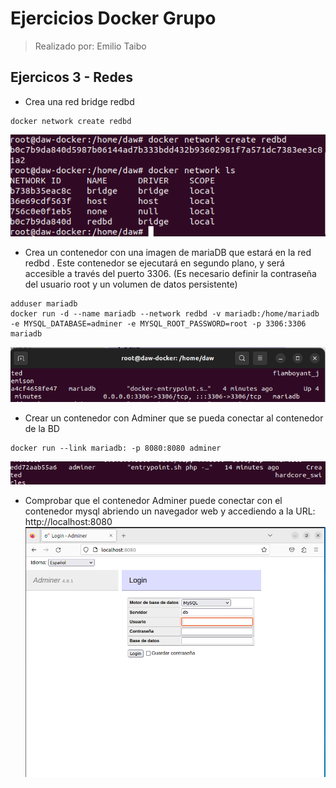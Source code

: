 # Ejercicios Docker Grupo
> Realizado por: Emilio Taibo

## Ejercicos 3 - Redes

- Crea una red bridge redbd
~~~
docker network create redbd
~~~
![](assets/CP3.1.png)
- Crea un contenedor con una imagen de mariaDB que estará en la red redbd . Este
contenedor se ejecutará en segundo plano, y será accesible a través del puerto 3306. (Es
necesario definir la contraseña del usuario root y un volumen de datos persistente)
~~~
adduser mariadb
docker run -d --name mariadb --network redbd -v mariadb:/home/mariadb -e MYSQL_DATABASE=adminer -e MYSQL_ROOT_PASSWORD=root -p 3306:3306 mariadb
~~~
![](assets/CP3.2.png)

- Crear un contenedor con Adminer que se pueda conectar al contenedor de la BD
~~~
docker run --link mariadb: -p 8080:8080 adminer
~~~
![](assets/CP3.3.png)
- Comprobar que el contenedor Adminer puede conectar con el contenedor mysql abriendo un navegador web y accediendo a la URL: http://localhost:8080
![](assets/CP3.4.png)